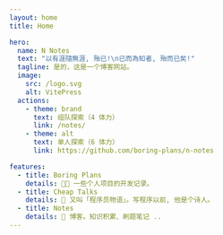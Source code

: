 ```yaml
---
layout: home
title: Home

hero:
  name: N Notes
  text: "以有涯隨無涯, 殆已!\n已而為知者, 殆而已矣!"
  tagline: 是的，这是一个博客网站。
  image:
    src: /logo.svg
    alt: VitePress
  actions:
    - theme: brand
      text: 组队探索（4 体力）
      link: /notes/
    - theme: alt
      text: 单人探索（6 体力）
      link: https://github.com/boring-plans/n-notes

features:
  - title: Boring Plans
    details: 👨‍💻 一些个人项目的开发记录。
  - title: Cheap Talks
    details: 📕 又叫「程序员物语」。写程序以前, 他是个诗人。
  - title: Notes
    details: 📑 博客。知识积累、刷题笔记 ..
---
```

